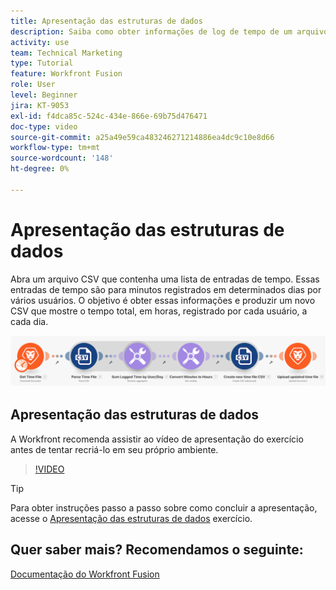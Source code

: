 ```yaml
---
title: Apresentação das estruturas de dados
description: Saiba como obter informações de log de tempo de um arquivo, transformá-lo e produzir um novo arquivo com os dados transformados em [!DNL Adobe Workfront Fusion].
activity: use
team: Technical Marketing
type: Tutorial
feature: Workfront Fusion
role: User
level: Beginner
jira: KT-9053
exl-id: f4dca85c-524c-434e-866e-69b75d476471
doc-type: video
source-git-commit: a25a49e59ca483246271214886ea4dc9c10e8d66
workflow-type: tm+mt
source-wordcount: '148'
ht-degree: 0%

---
```


# Apresentação das estruturas de dados

Abra um arquivo CSV que contenha uma lista de entradas de tempo. Essas entradas de tempo são para minutos registrados em determinados dias por vários usuários. O objetivo é obter essas informações e produzir um novo CSV que mostre o tempo total, em horas, registrado por cada usuário, a cada dia.

![Uma imagem de um cenário do Fusion](assets/data-structures-and-data-stores-1.png)

## Apresentação das estruturas de dados

A Workfront recomenda assistir ao vídeo de apresentação do exercício antes de tentar recriá-lo em seu próprio ambiente.

>[!VIDEO](https://video.tv.adobe.com/v/335294/?quality=12&learn=on)

>[!TIP]
>
>Para obter instruções passo a passo sobre como concluir a apresentação, acesse o [Apresentação das estruturas de dados](https://experienceleague.adobe.com/docs/workfront-learn/tutorials-workfront/fusion/exercises/data-structures.html?lang=en) exercício.


## Quer saber mais? Recomendamos o seguinte:

[Documentação do Workfront Fusion](https://experienceleague.adobe.com/docs/workfront/using/adobe-workfront-fusion/workfront-fusion-2.html?lang=en)
